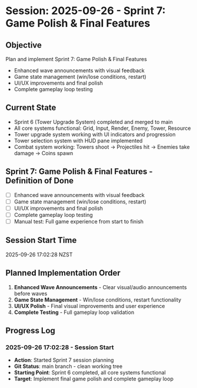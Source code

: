 # Session: 2025-09-26 - Sprint 7: Game Polish & Final Features

## Objective
Plan and implement Sprint 7: Game Polish & Final Features
- Enhanced wave announcements with visual feedback
- Game state management (win/lose conditions, restart)
- UI/UX improvements and final polish
- Complete gameplay loop testing

## Current State
- Sprint 6 (Tower Upgrade System) completed and merged to main
- All core systems functional: Grid, Input, Render, Enemy, Tower, Resource
- Tower upgrade system working with UI indicators and progression
- Tower selection system with HUD pane implemented
- Combat system working: Towers shoot → Projectiles hit → Enemies take damage → Coins spawn

## Sprint 7: Game Polish & Final Features - Definition of Done
- [ ] Enhanced wave announcements with visual feedback
- [ ] Game state management (win/lose conditions, restart)
- [ ] UI/UX improvements and final polish
- [ ] Complete gameplay loop testing
- [ ] Manual test: Full game experience from start to finish

## Session Start Time
2025-09-26 17:02:28 NZST

## Planned Implementation Order
1. **Enhanced Wave Announcements** - Clear visual/audio announcements before waves
2. **Game State Management** - Win/lose conditions, restart functionality
3. **UI/UX Polish** - Final visual improvements and user experience
4. **Complete Testing** - Full gameplay loop validation

## Progress Log

### 2025-09-26 17:02:28 - Session Start
- **Action**: Started Sprint 7 session planning
- **Git Status**: main branch - clean working tree
- **Starting Point**: Sprint 6 completed, all core systems functional
- **Target**: Implement final game polish and complete gameplay loop
